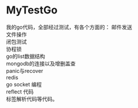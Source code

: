 # MyTestGo
我的go代码，全部经过测试，有各个方面的：
邮件发送      
文件操作    
闭包测试    
协程锁   
go的list数据结构     
mongodb的连接以及增删盖查    
panic与recover   
redis   
go socket 编程    
reflect 代码    
标签解析代码等代码。


